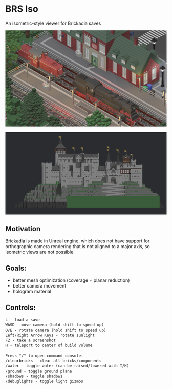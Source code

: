 # BRS Iso

An isometric-style viewer for Brickadia saves

![Isometric Trains](./pics/trains.png)


![Castle](./pics/castle.png)

## Motivation
Brickadia is made in Unreal engine, which does not have support for orthographic camera rendering that is not aligned to a major axis, so isometric views are not possible

## Goals:
- better mesh optimization (coverage + planar reduction)
- better camera movement
- hologram material

## Controls:
```
L - load a save
WASD - move camera (hold shift to speed up)
Q/E - rotate camera (hold shift to speed up)
Left/Right Arrow Keys - rotate sunlight
F2 - take a screenshot
H - teleport to center of build volume

Press "/" to open command console:
/clearbricks - clear all bricks/components
/water - toggle water (can be raised/lowered with I/K)
/ground - toggle ground plane
/shadows - toggle shadows
/debuglights - toggle light gizmos
```
